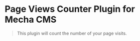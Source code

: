 Page Views Counter Plugin for Mecha CMS
=======================================

> This plugin will count the number of your page visits.